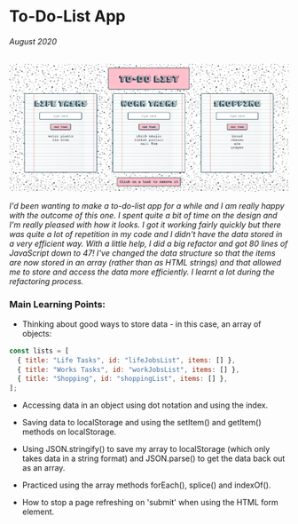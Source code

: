 # To-Do-List App

###### August 2020

![To-Do-List App](./Images/to-do-list-app-finished.PNG)

_I'd been wanting to make a to-do-list app for a while and I am really happy with the outcome of this one. I spent quite a bit of time on the design and I'm really pleased with how it looks. I got it working fairly quickly but there was quite a lot of repetition in my code and I didn't have the data stored in a very efficient way. With a little help, I did a big refactor and got 80 lines of JavaScript down to 47! I've changed the data structure so that the items are now stored in an array (rather than as HTML strings) and that allowed me to store and access the data more efficiently. I learnt a lot during the refactoring process._

### Main Learning Points:

- Thinking about good ways to store data - in this case, an array of objects:

```javascript
const lists = [
  { title: "Life Tasks", id: "lifeJobsList", items: [] },
  { title: "Works Tasks", id: "workJobsList", items: [] },
  { title: "Shopping", id: "shoppingList", items: [] },
];
```

- Accessing data in an object using dot notation and using the index.

- Saving data to localStorage and using the setItem() and getItem() methods on localStorage.

- Using JSON.stringify() to save my array to localStorage (which only takes data in a string format) and JSON.parse() to get the data back out as an array.

- Practiced using the array methods forEach(), splice() and indexOf().

- How to stop a page refreshing on 'submit' when using the HTML form element.
